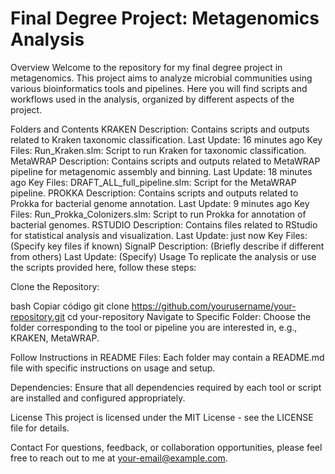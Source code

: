 # Final Degree Project: Metagenomics Analysis
Overview
Welcome to the repository for my final degree project in metagenomics. This project aims to analyze microbial communities using various bioinformatics tools and pipelines. Here you will find scripts and workflows used in the analysis, organized by different aspects of the project.

Folders and Contents
KRAKEN
Description: Contains scripts and outputs related to Kraken taxonomic classification.
Last Update: 16 minutes ago
Key Files:
Run_Kraken.slm: Script to run Kraken for taxonomic classification.
MetaWRAP
Description: Contains scripts and outputs related to MetaWRAP pipeline for metagenomic assembly and binning.
Last Update: 18 minutes ago
Key Files:
DRAFT_ALL_full_pipeline.slm: Script for the MetaWRAP pipeline.
PROKKA
Description: Contains scripts and outputs related to Prokka for bacterial genome annotation.
Last Update: 9 minutes ago
Key Files:
Run_Prokka_Colonizers.slm: Script to run Prokka for annotation of bacterial genomes.
RSTUDIO
Description: Contains files related to RStudio for statistical analysis and visualization.
Last Update: just now
Key Files:
(Specify key files if known)
SignalP
Description: (Briefly describe if different from others)
Last Update: (Specify)
Usage
To replicate the analysis or use the scripts provided here, follow these steps:

Clone the Repository:

bash
Copiar código
git clone https://github.com/yourusername/your-repository.git
cd your-repository
Navigate to Specific Folder:
Choose the folder corresponding to the tool or pipeline you are interested in, e.g., KRAKEN, MetaWRAP.

Follow Instructions in README Files:
Each folder may contain a README.md file with specific instructions on usage and setup.

Dependencies:
Ensure that all dependencies required by each tool or script are installed and configured appropriately.

License
This project is licensed under the MIT License - see the LICENSE file for details.

Contact
For questions, feedback, or collaboration opportunities, please feel free to reach out to me at your-email@example.com.

